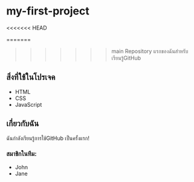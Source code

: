 # my-first-project
<<<<<<< HEAD

=======
>>>>>>> main
Repository แรกของฉันสําหรับเรียนรู้GitHub
## สิ่งที่ใช้ในโปรเจค
- HTML
- CSS
- JavaScript
## เกี่ยวกับฉัน
ฉันกําลังเรียนรู้การใช้GitHub เป็นครั้งแรก!
### สมาชิกในทีม:
- John
- Jane
